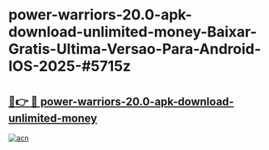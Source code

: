 # power-warriors-20.0-apk-download-unlimited-money-Baixar-Gratis-Ultima-Versao-Para-Android-IOS-2025-#5715z

# <h2><a href="https://ainizakaria.my?title=power-warriors-20.0-apk-download-unlimited-money&ref=25M">🔗👉 🔴 power-warriors-20.0-apk-download-unlimited-money</a></h2>

[![acn](https://github.com/user-attachments/assets/0f9c940e-d8b0-45ae-aac7-cd30a18b3e1c)](https://ainizakaria.my?title=power-warriors-20.0-apk-download-unlimited-money&ref=25M)

